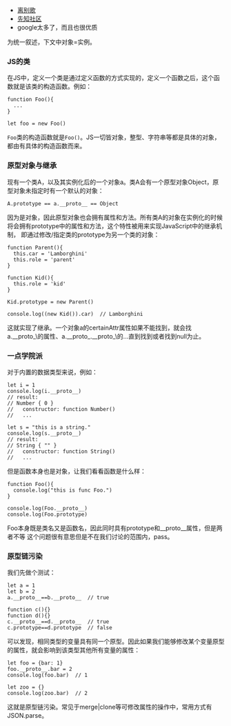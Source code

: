 * [离别歌](https://www.leavesongs.com/PENETRATION/javascript-prototype-pollution-attack.html)
* [先知社区](https://xz.aliyun.com/t/7182)
* google太多了，而且也很优质

为统一叙述，下文中对象=实例。

### JS的类
在JS中，定义一个类是通过定义函数的方式实现的，定义一个函数之后，这个函数就是该类的构造函数。例如：
```
function Foo(){
  ...
}

let foo = new Foo()
```
`Foo`类的构造函数就是`Foo()`。JS一切皆对象，整型、字符串等都是具体的对象，都由有具体的构造函数而来。

### 原型对象与继承
现有一个类A，以及其实例化后的一个对象a。类A会有一个原型对象Object，原型对象未指定时有一个默认的对象：
```
A.prototype == a.__proto__ == Object
```
因为是对象，因此原型对象也会拥有属性和方法。所有类A的对象在实例化的时候将会拥有prototype中的属性和方法，这个特性被用来实现JavaScript中的继承机制，
即通过修改/指定类的prototype为另一个类的对象：
```
function Parent(){
  this.car = 'Lamborghini'
  this.role = 'parent'
}

function Kid(){
  this.role = 'kid'
}

Kid.prototype = new Parent()

console.log((new Kid()).car)  // Lamborghini
```
这就实现了继承。一个对象a的certainAttr属性如果不能找到，就会找a.\_\_proto\_\的属性、a.\_\_proto\_\.\_\_proto\_\的...直到找到或者找到null为止。

### 一点学院派
对于内置的数据类型来说，例如：
```
let i = 1
console.log(i.__proto__)
// result:
// Number { 0 }
//   constructor: function Number()
//   ...

let s = "this is a string."
console.log(s.__proto__)
// result:
// String { "" }
//   constructor: function String()
//   ...
```
但是函数本身也是对象，让我们看看函数是什么样：
```
function Foo(){
  console.log("this is func Foo.")
}

console.log(Foo.__proto__)
console.log(Foo.prototype)
```
Foo本身既是类名又是函数名，因此同时具有prototype和__proto__属性，但是两者不等
这个问题很有意思但是不在我们讨论的范围内，pass。

### 原型链污染
我们先做个测试：
```
let a = 1
let b = 2
a.__proto__==b.__proto__  // true

function c(){}
function d(){}
c.__proto__==d.__proto__  // true
c.prototype==d.prototype  // false 
```
可以发现，相同类型的变量具有同一个原型。因此如果我们能够修改某个变量原型的属性，就会影响到该类型其他所有变量的属性：
```
let foo = {bar: 1}
foo.__proto__.bar = 2
console.log(foo.bar)  // 1

let zoo = {}
console.log(zoo.bar)  // 2
```
这就是原型链污染。常见于merge|clone等可修改属性的操作中，常用方式有JSON.parse。
